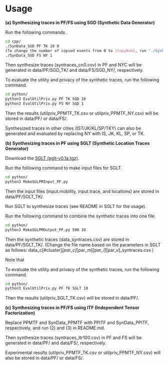 # Usage

**(a) Synthesizing traces in PF/FS using SGD (Synthetic Data Generator)**

Run the following commands.

```bash
cd cpp/
./SynData_SGD PF TK 10 0
(To change the number of copied events from 0 to [CopyNum], run "./SynData_SGD PF TK 10 [CopyNum]".)
./SynData_SGD FS NY 1
```

Then synthesize traces (syntraces_cn0.csv) in PF and NYC will be generated in data/PF/SGD_TK/ and data/FS/SGD_NY/, respectively.

To evaluate the utility and privacy of the synthetic traces, run the following command.

```bash
cd python/
python3 EvalUtilPriv.py PF TK SGD 10
python3 EvalUtilPriv.py FS NY SGD 1
```

Then the results (utilpriv_PPMTF_TK.csv or utilpriv_PPMTF_NY.csv) will be stored in data/PF/ or data/FS/.

Synthesized traces in other cities (IST/JK/KL/SP/TKY) can also be generated and evaluated by replacing NY with IS, JK, KL, SP, or TK.

**(b) Synthesizing traces in PF using SGLT (Synthetic Location Traces Generator)**

Download the [SGLT (sglt-v0.1a.tgz)](https://vbinds.ch/node/70).

Run the following command to make input files for SGLT.

```bash
cd python/
python3 MakeSGLPMInput_PF.py
```

Then the input files (input.mobility, input.trace, and locations) are stored in data/PF/SGLT_TK/.

Run SGLT to synthesize traces (see README in SGLT for the usage).

Run the following command to combine the synthetic traces into one file.

```bash
cd python/
python3 MakeSGLPMOutput_PF.py 500 10
```

Then the synthetic traces (data_syntraces.csv) are stored in data/PF/SGLT_TK/.
(Change the file name based on the parameters in SGLT as follows: data_c[#cluster]_[par_c]_[par_m]_[par_l]_[par_v]_syntraces.csv.)

Note that 

To evaluate the utility and privacy of the synthetic traces, run the following command.

```bash
cd python/
python3 EvalUtilPriv.py PF TK SGLT 10
```

Then the results (utilpriv_SGLT_TK.csv) will be stored in data/PF/.

**(c) Synthesizing traces in PF/FS using ITF (Independent Tensor Factorization)**

Replace PPMTF and SynData_PPMTF with PPITF and SynData_PPITF, respectively, and run (2) and (3) in README.md.

Then synthesize traces (syntraces_Itr100.csv) in PF and FS will be generated in data/PF/ and data/FS/, respectively. 

Experimental results (utilpriv_PPMTF_TK.csv or utilpriv_PPMTF_NY.csv) will also be stored in data/PF/ or data/FS/.
